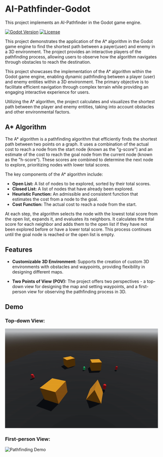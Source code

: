 # AI-Pathfinder-Godot

This project implements an AI-Pathfinder in the Godot game engine.

[![Godot Version](https://img.shields.io/badge/godot-3.x-blue.svg)](https://godotengine.org/)
[![License](https://img.shields.io/badge/license-MIT-green.svg)](LICENSE.md)

This project demonstrates the application of the A* algorithm in the Godot game engine to find the shortest path between a payer(user) and enemy in a 3D environment. The project provides an interactive players of the pathfinding process, allowing users to observe how the algorithm navigates through obstacles to reach the destination.

This project showcases the implementation of the A* algorithm within the Godot game engine, enabling dynamic pathfinding between a player (user) and enemy entities within a 3D environment. The primary objective is to facilitate efficient navigation through complex terrain while providing an engaging interactive experience for users.

Utilizing the A* algorithm, the project calculates and visualizes the shortest path between the player and enemy entities, taking into account obstacles and other environmental factors.

## A* Algorithm

The A* algorithm is a pathfinding algorithm that efficiently finds the shortest path between two points on a graph. It uses a combination of the actual cost to reach a node from the start node (known as the "g-score") and an estimate of the cost to reach the goal node from the current node (known as the "h-score"). These scores are combined to determine the next node to explore, prioritizing nodes with lower total scores.

The key components of the A* algorithm include:
- **Open List:** A list of nodes to be explored, sorted by their total scores.
- **Closed List:** A list of nodes that have already been explored.
- **Heuristic Function:** An admissible and consistent function that estimates the cost from a node to the goal.
- **Cost Function:** The actual cost to reach a node from the start.

At each step, the algorithm selects the node with the lowest total score from the open list, expands it, and evaluates its neighbors. It calculates the total score for each neighbor and adds them to the open list if they have not been explored before or have a lower total score. This process continues until the goal node is reached or the open list is empty.

## Features

- **Customizable 3D Environment:** Supports the creation of custom 3D environments with obstacles and waypoints, providing flexibility in designing different maps.

- **Two Points of View (POV):** The project offers two perspectives - a top-down view for designing the map and setting waypoints, and a first-person view for observing the pathfinding process in 3D.

## Demo

### **Top-down View:**
![Pathfinding Demo](Demo/TPV.gif)
### **First-person View:**
![Pathfinding Demo](Demo/FPV.gif)


